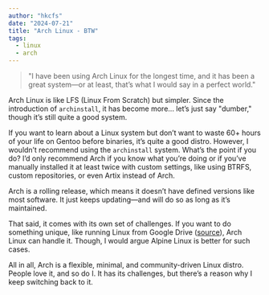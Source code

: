 ```yaml
---
author: "hkcfs"
date: "2024-07-21"
title: "Arch Linux - BTW"
tags:
  - linux
  - arch
---
```


> "I have been using Arch Linux for the longest time, and it has been a great system—or at least, that’s what I would say in a perfect world."

Arch Linux is like LFS (Linux From Scratch) but simpler. Since the introduction of `archinstall`, it has become more... let’s just say "dumber," though it’s still quite a good system.

If you want to learn about a Linux system but don’t want to waste 60+ hours of your life on Gentoo before binaries, it’s quite a good distro. However, I wouldn’t recommend using the `archinstall` system. What’s the point if you do? I’d only recommend Arch if you know what you’re doing or if you’ve manually installed it at least twice with custom settings, like using BTRFS, custom repositories, or even Artix instead of Arch.

Arch is a rolling release, which means it doesn’t have defined versions like most software. It just keeps updating—and will do so as long as it’s maintained.

That said, it comes with its own set of challenges. If you want to do something unique, like running Linux from Google Drive ([source](https://ersei.net/en/blog/fuse-root)), Arch Linux can handle it. Though, I would argue Alpine Linux is better for such cases.

All in all, Arch is a flexible, minimal, and community-driven Linux distro. People love it, and so do I. It has its challenges, but there’s a reason why I keep switching back to it.
